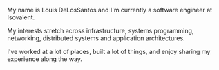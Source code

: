 
My name is Louis DeLosSantos and I'm currently a software engineer at Isovalent.

My interests stretch across infrastructure, systems programming, networking, distributed systems and application architectures.

I've worked at a lot of places, built a lot of things, and enjoy sharing my experience along the way.
